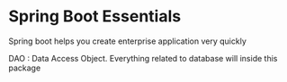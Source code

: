 # Spring Boot Essentials

Spring boot helps you create enterprise application very quickly



DAO : Data Access Object. Everything related to database will inside this package